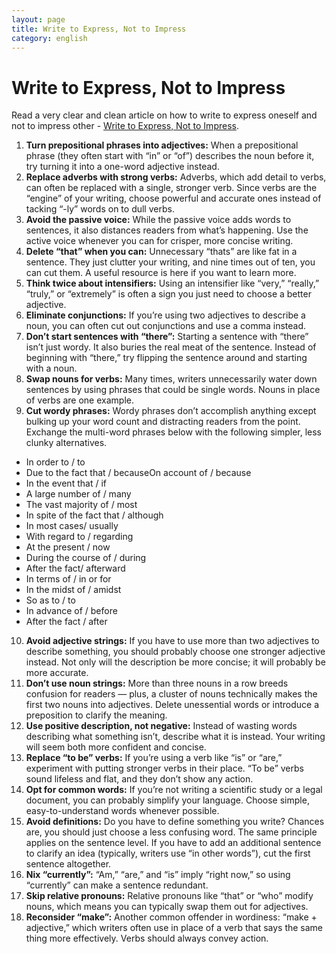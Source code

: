 ```yaml
---
layout: page
title: Write to Express, Not to Impress
category: english
---
```


# Write to Express, Not to Impress

Read a very clear and clean article on how to write to express oneself and not to impress other - [Write to Express, Not to Impress](https://medium.com/swlh/write-to-express-not-to-impress-465d628f39fe).

1. __Turn prepositional phrases into adjectives:__ When a prepositional phrase (they often start with “in” or “of”) describes the noun before it, try turning it into a one-word adjective instead.
2. __Replace adverbs with strong verbs:__ Adverbs, which add detail to verbs, can often be replaced with a single, stronger verb. Since verbs are the “engine” of your writing, choose powerful and accurate ones instead of tacking “-ly” words on to dull verbs.
3. __Avoid the passive voice:__ While the passive voice adds words to sentences, it also distances readers from what’s happening. Use the active voice whenever you can for crisper, more concise writing.
4. __Delete “that” when you can:__ Unnecessary “thats” are like fat in a sentence. They just clutter your writing, and nine times out of ten, you can cut them. A useful resource is here if you want to learn more.
5. __Think twice about intensifiers:__ Using an intensifier like “very,” “really,” “truly,” or “extremely” is often a sign you just need to choose a better adjective.
6. __Eliminate conjunctions:__ If you’re using two adjectives to describe a noun, you can often cut out conjunctions and use a comma instead.
7. __Don’t start sentences with “there”:__ Starting a sentence with “there” isn’t just wordy. It also buries the real meat of the sentence. Instead of beginning with “there,” try flipping the sentence around and starting with a noun.
8. __Swap nouns for verbs:__ Many times, writers unnecessarily water down sentences by using phrases that could be single words. Nouns in place of verbs are one example.
9. __Cut wordy phrases:__ Wordy phrases don’t accomplish anything except bulking up your word count and distracting readers from the point. Exchange the multi-word phrases below with the following simpler, less clunky alternatives.
  - In order to / to
  - Due to the fact that / becauseOn account of / because
  - In the event that / if
  - A large number of / many
  - The vast majority of / most
  - In spite of the fact that / although
  - In most cases/ usually
  - With regard to / regarding
  - At the present / now
  - During the course of / during
  - After the fact/ afterward
  - In terms of / in or for
  - In the midst of / amidst
  - So as to / to
  - In advance of / before
  - After the fact / after
10. __Avoid adjective strings:__ If you have to use more than two adjectives to describe something, you should probably choose one stronger adjective instead. Not only will the description be more concise; it will probably be more accurate.
11. __Don’t use noun strings:__ More than three nouns in a row breeds confusion for readers — plus, a cluster of nouns technically makes the first two nouns into adjectives. Delete unessential words or introduce a preposition to clarify the meaning.
12. __Use positive description, not negative:__ Instead of wasting words describing what something isn’t, describe what it is instead. Your writing will seem both more confident and concise.
13. __Replace “to be” verbs:__ If you’re using a verb like “is” or “are,” experiment with putting stronger verbs in their place. “To be” verbs sound lifeless and flat, and they don’t show any action.
14. __Opt for common words:__ If you’re not writing a scientific study or a legal document, you can probably simplify your language. Choose simple, easy-to-understand words whenever possible.
15. __Avoid definitions:__ Do you have to define something you write? Chances are, you should just choose a less confusing word. The same principle applies on the sentence level. If you have to add an additional sentence to clarify an idea (typically, writers use “in other words”), cut the first sentence altogether.
16. __Nix “currently”:__ “Am,” “are,” and “is” imply “right now,” so using “currently” can make a sentence redundant.
17. __Skip relative pronouns:__ Relative pronouns like “that” or “who” modify nouns, which means you can typically swap them out for adjectives.
18. __Reconsider “make”:__ Another common offender in wordiness: “make + adjective,” which writers often use in place of a verb that says the same thing more effectively. Verbs should always convey action.

